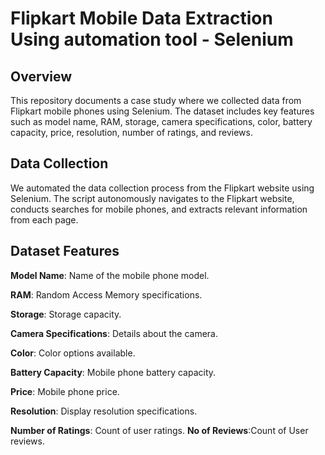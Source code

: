 # Flipkart Mobile Data Extraction Using automation tool - Selenium

## Overview
This repository documents a case study where we collected data from Flipkart mobile phones using Selenium. The dataset includes key features such as model name, RAM, storage, camera specifications, color, battery capacity, price, resolution, number of ratings, and reviews.

## Data Collection
We automated the data collection process from the Flipkart website using Selenium. The script autonomously navigates to the Flipkart website, conducts searches for mobile phones, and extracts relevant information from each page.

## Dataset Features
**Model Name**: Name of the mobile phone model.

**RAM**: Random Access Memory specifications.

**Storage**: Storage capacity.

**Camera Specifications**: Details about the camera.

**Color**: Color options available.

**Battery Capacity**: Mobile phone battery capacity.

**Price**: Mobile phone price.

**Resolution**: Display resolution specifications.

**Number of Ratings**: Count of user ratings.
**No of Reviews**:Count of User reviews.
